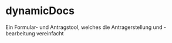 # dynamicDocs
Ein Formular- und Antragstool, welches die Antragerstellung und -bearbeitung vereinfacht

